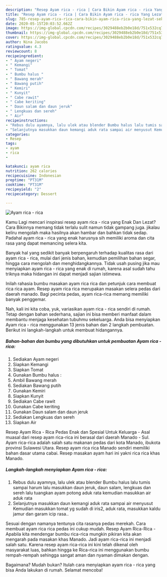 ```yaml
---
description: "Resep Ayam rica - rica | Cara Bikin Ayam rica - rica Yang Lezat Sekali"
title: "Resep Ayam rica - rica | Cara Bikin Ayam rica - rica Yang Lezat Sekali"
slug: 785-resep-ayam-rica-rica-cara-bikin-ayam-rica-rica-yang-lezat-sekali
date: 2020-05-15T20:03:52.662Z
image: https://img-global.cpcdn.com/recipes/3029488eb2b0e18d/751x532cq70/ayam-rica-rica-foto-resep-utama.jpg
thumbnail: https://img-global.cpcdn.com/recipes/3029488eb2b0e18d/751x532cq70/ayam-rica-rica-foto-resep-utama.jpg
cover: https://img-global.cpcdn.com/recipes/3029488eb2b0e18d/751x532cq70/ayam-rica-rica-foto-resep-utama.jpg
author: Nina Jacobs
ratingvalue: 4.3
reviewcount: 8
recipeingredient:
- " Ayam negeri"
- " Kemangi"
- " Tomat"
- " Bumbu halus "
- " Bawang merah"
- " Bawang putih"
- " Kemiri"
- " Kunyit"
- " Cabe rawit"
- " Cabe keriting"
- " Daun salam dan daun jeruk"
- " Lengkuas dan sereh"
- " Air"
recipeinstructions:
- "Rebus dulu ayamnya, lalu ulek atau blender Bumbu halus lalu tumis sampai harum lalu masukkan daun jeruk, daun salam, lengkuas dan sereh lalu tuangkan ayam potong aduk rata kemudian masukkan air aduk rata"
- "Selanjutnya masukkan daun kemangi aduk rata sampai air menyusut Kemudian masukkan tomat yg sudah di iris2, aduk rata, masukkan kaldu jamur dan garam icip rasa.."
categories:
- Resep
tags:
- ayam
- rica
- 

katakunci: ayam rica  
nutrition: 262 calories
recipecuisine: Indonesian
preptime: "PT31M"
cooktime: "PT31M"
recipeyield: "2"
recipecategory: Dessert

---
```



![Ayam rica - rica](https://img-global.cpcdn.com/recipes/3029488eb2b0e18d/751x532cq70/ayam-rica-rica-foto-resep-utama.jpg)

Kamu Lagi mencari inspirasi resep ayam rica - rica yang Enak Dan Lezat? Cara Bikinnya memang tidak terlalu sulit namun tidak gampang juga. jikalau keliru mengolah maka hasilnya akan hambar dan bahkan tidak sedap. Padahal ayam rica - rica yang enak harusnya sih memiliki aroma dan cita rasa yang dapat memancing selera kita.

Banyak hal yang sedikit banyak berpengaruh terhadap kualitas rasa dari ayam rica - rica, mulai dari jenis bahan, kemudian pemilihan bahan segar, hingga cara mengolah dan menghidangkannya. Tidak usah pusing jika mau menyiapkan ayam rica - rica yang enak di rumah, karena asal sudah tahu triknya maka hidangan ini dapat menjadi sajian istimewa.

Inilah rahasia bumbu masakan ayam rica rica dan petunjuk cara membuat rica rica ayam. Resep ayam rica rica merupakan masakan selera pedas dari daerah manado. Bagi pecinta pedas, ayam rica-rica memang memiliki banyak penggemar.


Nah, kali ini kita coba, yuk, variasikan ayam rica - rica sendiri di rumah. Tetap dengan bahan sederhana, sajian ini bisa memberi manfaat dalam membantu menjaga kesehatan tubuhmu sekeluarga. Anda bisa menyiapkan Ayam rica - rica menggunakan 13 jenis bahan dan 2 langkah pembuatan. Berikut ini langkah-langkah untuk membuat hidangannya.

<!--inarticleads1-->

##### Bahan-bahan dan bumbu yang dibutuhkan untuk pembuatan Ayam rica - rica:

1. Sediakan  Ayam negeri
1. Siapkan  Kemangi
1. Siapkan  Tomat
1. Gunakan  Bumbu halus :
1. Ambil  Bawang merah
1. Sediakan  Bawang putih
1. Gunakan  Kemiri
1. Siapkan  Kunyit
1. Sediakan  Cabe rawit
1. Gunakan  Cabe keriting
1. Gunakan  Daun salam dan daun jeruk
1. Sediakan  Lengkuas dan sereh
1. Siapkan  Air


Resep Ayam Rica - Rica Pedas Enak dan Spesial Untuk Keluarga - Asal muasal dari resep ayam rica-rica ini berasal dari daerah Manado - Sul. Ayam rica-rica adalah salah satu makanan pedas dari kota Manado, ibukota provinsi Sulawesi Utara. Resep ayam rica rica Manado sendiri memiliki bahan dasar utama cabai. Resep masakan ayam hari ini yakni rica rica khas Manado. 

<!--inarticleads2-->

##### Langkah-langkah menyiapkan Ayam rica - rica:

1. Rebus dulu ayamnya, lalu ulek atau blender Bumbu halus lalu tumis sampai harum lalu masukkan daun jeruk, daun salam, lengkuas dan sereh lalu tuangkan ayam potong aduk rata kemudian masukkan air aduk rata
1. Selanjutnya masukkan daun kemangi aduk rata sampai air menyusut Kemudian masukkan tomat yg sudah di iris2, aduk rata, masukkan kaldu jamur dan garam icip rasa..


Sesuai dengan namanya tentunya cita rasanya pedas merekah. Cara membuat ayam rica rica pedas ini cukup mudah. Resep Ayam Rica-Rica - Apabila kita mendengar bumbu rica-rica mungkin pikiran kita akan mengarah pada masakan khas Manado. Jadi ayam rica-rica ini menjadi salah satu. Karena resep ayam rica-rica ini kini telah dikenal oleh masyarakat luas, bahkan hingga ke Rica-rica ini menggunakan bumbu rempah-rempah sehingga sangat aman dan nyaman dimakan dengan. 

Bagaimana? Mudah bukan? Itulah cara menyiapkan ayam rica - rica yang bisa Anda lakukan di rumah. Selamat mencoba!
